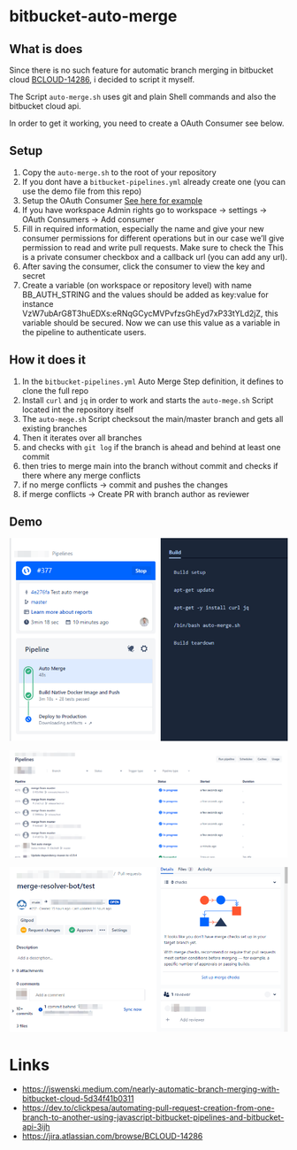 # bitbucket-auto-merge

## What is does 

Since there is no such feature for automatic branch merging in bitbucket cloud [BCLOUD-14286](https://jira.atlassian.com/browse/BCLOUD-14286), i decided to script it myself.

The Script `auto-merge.sh` uses git and plain Shell commands and also the bitbucket cloud api.

In order to get it working, you need to create a OAuth Consumer see below.

## Setup

1. Copy the `auto-merge.sh` to the root of your repository
2. If you dont have a `bitbucket-pipelines.yml` already create one (you can use the demo file from this repo)
3. Setup the OAuth Consumer [See here for example](https://dev.to/clickpesa/automating-pull-request-creation-from-one-branch-to-another-using-javascript-bitbucket-pipelines-and-bitbucket-api-3ijh)
4. If you have workspace Admin rights go to workspace → settings → OAuth Consumers → Add consumer
5. Fill in required information, especially the name and give your new consumer permissions for different operations but in our case we’ll give permission to read and write pull requests. Make sure to check the This is a private consumer checkbox and a callback url (you can add any url).
6. After saving the consumer, click the consumer to view the key and secret
7. Create a variable (on workspace or repository level) with name BB_AUTH_STRING and the values should be added as key:value for instance VzW7ubArG8T3huEDXs:eRNqGCycMVPvfzsGhEyd7xP33tYLd2jZ, this variable should be secured. Now we can use this value as a variable in the pipeline to authenticate users.

## How it does it

1. In the `bitbucket-pipelines.yml` Auto Merge Step definition, it defines to clone the full repo
2. Install `curl` and `jq` in order to work and starts the `auto-mege.sh` Script located int the repository itself
3. The `auto-mege.sh` Script checksout the main/master branch and gets all existing branches
4. Then it iterates over all branches
5. and checks with `git log` if the branch is ahead and behind at least one commit
6. then tries to merge main into the branch without commit and checks if there where any merge conflicts
7. if no merge conflicts -> commit and pushes the changes
8. if merge conflicts -> Create PR with branch author as reviewer

## Demo

![bitbucket_test](bitbucket_test.png)

![pipes](pipes.png)

![pr](pr.png)


# Links

- https://jswenski.medium.com/nearly-automatic-branch-merging-with-bitbucket-cloud-5d34f41b0311
- https://dev.to/clickpesa/automating-pull-request-creation-from-one-branch-to-another-using-javascript-bitbucket-pipelines-and-bitbucket-api-3ijh
- https://jira.atlassian.com/browse/BCLOUD-14286

